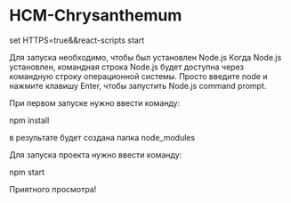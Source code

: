 # HCM-Chrysanthemum

set HTTPS=true&&react-scripts start

Для запуска необходимо, чтобы был установлен Node.js
Когда Node.js установлен, командная строка Node.js будет доступна через командную строку операционной системы. Просто введите node и нажмите клавишу Enter, чтобы запустить Node.js command prompt.

При первом запуске нужно ввести команду:

npm install

в результате будет создана папка node_modules

Для запуска проекта нужно ввести команду:

npm start

Приятного просмотра!
